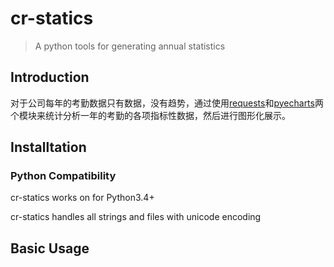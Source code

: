 # cr-statics

> A python tools for generating annual statistics

## Introduction
对于公司每年的考勤数据只有数据，没有趋势，通过使用[requests](http://python-requests.org)和[pyecharts](http://pyecharts.org/)两个模块来统计分析一年的考勤的各项指标性数据，然后进行图形化展示。

## Installtation

### Python Compatibility

cr-statics works on for Python3.4+

cr-statics handles all strings and files with unicode encoding

## Basic Usage

